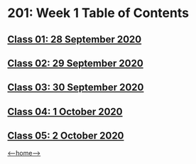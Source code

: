 # 201: Week 1 Table of Contents

## [Class 01: 28 September 2020](/Code-201/week1day1/class01.md)

## [Class 02: 29 September 2020]("#")

## [Class 03: 30 September 2020]("#")

## [Class 04: 1 October 2020]("#")

## [Class 05: 2 October 2020]("#")

[<--home-->](/README.md)
